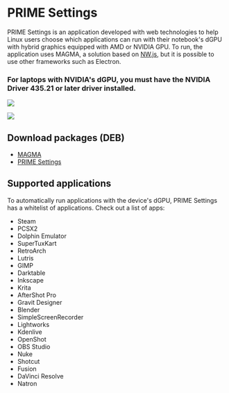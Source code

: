 # PRIME Settings

PRIME Settings is an application developed with web technologies to help Linux users choose which applications can run with their notebook's dGPU with hybrid graphics equipped with AMD or NVIDIA GPU. To run, the application uses MAGMA, a solution based on [NW.js](https://nwjs.io/), but it is possible to use other frameworks such as Electron.

### For laptops with NVIDIA's dGPU, you must have the NVIDIA Driver 435.21 or later driver installed.

![](https://3.bp.blogspot.com/-_5FsYQwfUoM/XYlDPm37BWI/AAAAAAAAXj4/Njc-uS9NKdogw1YUi1-73BNfURBEqv0-gCLcBGAsYHQ/s1600/Screenshot_20190923_163109.png)

![](https://4.bp.blogspot.com/-tSM0G8VROBo/XYlAlJZVE4I/AAAAAAAAXjo/gGfKATaTyl0hX0I5rJZ8kGkAmBytGxSEQCLcBGAsYHQ/s1600/Screenshot_20190923_184658.png)

## Download packages (DEB)
- [MAGMA](https://drive.google.com/uc?export=download&id=1CEQXWe4BeiTS-0OlTCBGvSXdQ5T8FADN)
- [PRIME Settings](https://drive.google.com/uc?export=download&id=1NuO1YZVx2OTKM8d_67Fn9Yp8Ckl8yrh5)


## Supported applications

To automatically run applications with the device's dGPU, PRIME Settings has a whitelist of applications. Check out a list of apps:

- Steam
- PCSX2
- Dolphin Emulator
- SuperTuxKart
- RetroArch
- Lutris
- GIMP
- Darktable
- Inkscape
- Krita
- AfterShot Pro
- Gravit Designer
- Blender
- SimpleScreenRecorder
- Lightworks
- Kdenlive
- OpenShot
- OBS Studio
- Nuke
- Shotcut
- Fusion
- DaVinci Resolve
- Natron
